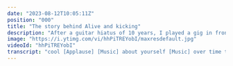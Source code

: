 ```yaml
---
date: "2023-08-12T10:05:11Z"
position: "000"
title: "The story behind Alive and kicking"
description: "After a guitar hiatus of 10 years, I played a gig in front of 1000 people, without a band, all on my own. The browser controlled everything, from the backing tracks to the visualization, to the guitar amp presets. Users could live-vote on which song I played next.\n\nTech used:\n* Vue.js\n* Nuxtjs\n* Pinia\n* Vercel\n* Supabase\n* Webmidi.js\n* Cloudinary\n\nFollow me here:\nWebsite: https://timbenniks.dev\nTwitter: https://twitter.com/timbenniks\nGithub: https://github.com/timbenniks"
image: "https://i.ytimg.com/vi/hhPiTREYobI/maxresdefault.jpg"
videoId: "hhPiTREYobI"
transcript: "cool [Applause] [Music] about yourself [Music] over time things sometimes just kind of musically for me at least they go down in the back of my mind is like there's this guitar I need to play it but not today and not today became the last seven eight years like I would get it up noodle a bit put it back but that's not making music that's just noodling I don't know what it is sometimes some spark needs to go off somewhere and I have it back now and I'm so happy I speak at all these conferences right and I wanted to kind of shake things up with different things that I do people that watch this probably know me as someone who is a developer who speaks at conferences makes YouTube videos but all that music stuff is not that on the foreground with me and I wanted to change that because it's my passion actually my music is a bigger passion than anything else you've ever seen of me online there has to be a way with modern technology that I can grab a guitar plug it into an audio interface that with USB talks to my computer and then the rest happens there I had this idea of you know what I'm going to do guitar karaoke myself on stage using the technology that people use at that conference so I pitched this idea to Yos from qds Amsterdam my dear friend who is always ready to hear crazy ideas for me and I said you know what I'm gonna have the audience vote and they fought on four or five songs and whatever song gets voted on I play on stage no matter what happens it's going to be awesome and he's like you're crazy it's ambitious but let's go we're gonna do this and so I wrote down what it's going to be and they did Big Marketing and it was like oh boy I actually didn't check how am I going to actually pull this off is there technology that with a browser can talk to my guitar and change the sound turns out it's not that hard [Music] right [Applause] [Music] [Music] [Applause] foreign [Music] backstage it's like 7am I'm dead it's really early but Rock life goes on I thought I'd just warm up my fingers and like just rocking with it you know small setup all we need in one of the backstage areas which is basically a shipping container so anyways let's rock and roll you have your phone and you're in the audience you log in with GitHub you fold on whatever song you want that I for me to play you get three votes there's five songs and the moment you vote you see your little GitHub um profile icon fly about on the screen because it's fun to see stuff live and whatever song gets the most votes I click play on the backing track starts to play through the laptop then I put my guitar on top of that and both go out to the output and then there's music foreign [Applause] are you awake yet no I can guarantee you you will be after this it's Gonna Get Loud and this is actually a pretty different talk than you're used to okay so super bass is actually dealing with the amount of votes more more more more you get three photos out of five songs right oh we have lots of Michael Jackson AC DC obviously look at all these boats so it's going to be so much fun waking up the crowd opening this lovely conference with some you know party because I want some interaction there and I want to just like this is Tim I like music I like nerd stuff I like coding I guess I've been thinking about this project for a few years now [Music] welcome [Music] same I have not seen a guitar this good in a long time it has like a roasted Maple neck you can see it's darker so it's not moving as much it has a floating tremolo um it has locking tuners I can play Blues on it I can play any sort of Pop tune because it it has all these features so um I'll be using this on stage because it's so versatile [Applause] [Music] let's go foreign [Applause] [Music] [Music] to extract isolated tracks for Focus guitars drums whatever from these songs that I'm playing I removed all the guitars and all the extras I cut up the song to be two minutes and I replayed all the guitars myself as a Bass track for me to play over on stage and so I just opened GarageBand free tool on a MacBook works perfectly and so I essentially kind of re-recorded all these songs with my own guitars and cutting them up and then using some original parts some my of my own Parts some programmed Parts just to make these songs my own and really great for at the conference and I had some help from Nicolette bruntner who is the production manager at few DS Amsterdam and she's actually a trained audio engineer she's amazing at mixing and recording and so we were chatting all the time like how does this have to sound how would I do that and I gave her all the tracks and she did this insanely good mix for me that I didn't expect her to put so much time [Music] [Music] [Music] foreign [Music] [Music] [Music] look at all these boats go [Applause] foreign [Music]"
---
```


